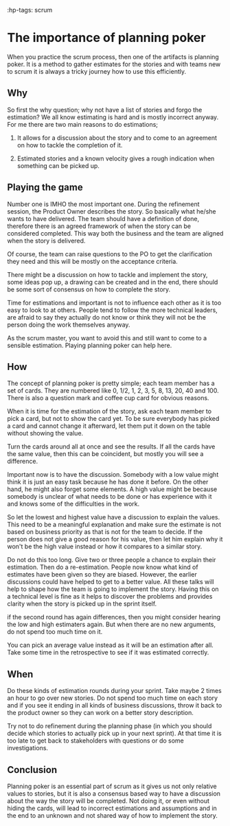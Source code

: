 :hp-tags: scrum

# The importance of planning poker

When you practice the scrum process, then one of the artifacts is planning poker. It is a method to gather estimates for the stories and with teams new to scrum it is always a tricky journey how to use this efficiently.

## Why

So first the why question; why not have a list of stories and forgo the estimation? We all know estimating is hard and is mostly incorrect anyway. For me there are two main reasons to do estimations;

1. It allows for a discussion about the story and to come to an agreement on how to tackle the completion of it.

2. Estimated stories and a known velocity gives a rough indication when something can be picked up. 

## Playing the game

Number one is IMHO the most important one. During the refinement session, the Product Owner describes the story. So basically what he/she wants to have delivered. The team should have a definition of done, therefore there is an agreed framework of when the story can be considered completed. This way both the business and the team are aligned when the story is delivered.

Of course, the team can raise questions to the PO to get the clarification they need and this will be mostly on the acceptance criteria. 

There might be a discussion on how to tackle and implement the story, some ideas pop up, a drawing can be created and in the end, there should be some sort of consensus on how to complete the story.

Time for estimations and important is not to influence each other as it is too easy to look to at others. People tend to follow the more technical leaders, are afraid to say they actually do not know or think they will not be the person doing the work themselves anyway.

As the scrum master, you want to avoid this and still want to come to a sensible estimation. Playing planning poker can help here.

## How

The concept of planning poker is pretty simple; each team member has a set of cards. They are numbered like 0, 1/2, 1, 2, 3, 5, 8, 13, 20, 40 and 100. There is also a question mark and coffee cup card for obvious reasons.

When it is time for the estimation of the story, ask each team member to pick a card, but not to show the card yet. To be sure everybody has picked a card and cannot change it afterward, let them put it down on the table without showing the value.

Turn the cards around all at once and see the results. If all the cards have the same value, then this can be coincident, but mostly you will see a difference. 

Important now is to have the discussion. Somebody with a low value might think it is just an easy task because he has done it before. On the other hand, he might also forget some elements. A high value might be because somebody is unclear of what needs to be done or has experience with it and knows some of the difficulties in the work.

So let the lowest and highest value have a discussion to explain the values. This need to be a meaningful explanation and make sure the estimate is not based on business priority as that is not for the team to decide. If the person does not give a good reason for his value, then let him explain why it won't be the high value instead or how it compares to a similar story.

Do not do this too long. Give two or three people a chance to explain their estimation. Then do a re-estimation. People now know what kind of estimates have been given so they are biased. However, the earlier discussions could have helped to get to a better value.
All these talks will help to shape how the team is going to implement the story. Having this on a technical level is fine as it helps to discover the problems and provides clarity when the story is picked up in the sprint itself.

if the second round has again differences, then you might consider hearing the low and high estimaters again. But when there are no new arguments, do not spend too much time on it. 

You can pick an average value instead as it will be an estimation after all. Take some time in the retrospective to see if it was estimated correctly.

## When

Do these kinds of estimation rounds during your sprint. Take maybe 2 times an hour to go over new stories. Do not spend too much time on each story and if you see it ending in all kinds of business discussions, throw it back to the product owner so they can work on a better story description.

Try not to do refinement during the planning phase (in which you should decide which stories to actually pick up in your next sprint). At that time it is too late to get back to stakeholders with questions or do some investigations. 

## Conclusion

Planning poker is an essential part of scrum as it gives us not only relative values to stories, but it is also a consensus based way to have a discussion about the way the story will be completed. Not doing it, or even without hiding the cards, will lead to incorrect estimations and assumptions and in the end to an unknown and not shared way of how to implement the story.




